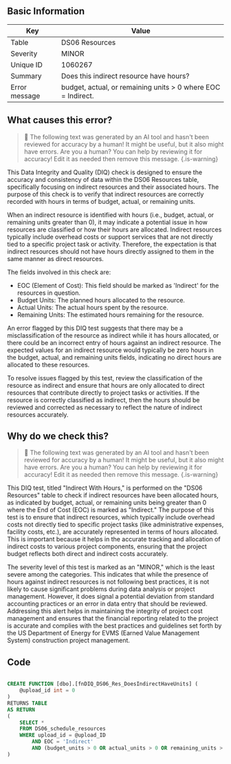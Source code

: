 ## Basic Information
| Key         | Value          |
|-------------|----------------|
| Table       | DS06 Resources |
| Severity    | MINOR |
| Unique ID   | 1060267   |
| Summary     | Does this indirect resource have hours? |
| Error message | budget, actual, or remaining units > 0 where EOC = Indirect. |

## What causes this error?

> :robot: The following text was generated by an AI tool and hasn't been reviewed for accuracy by a human! It might be useful, but it also might have errors. Are you a human? You can help by reviewing it for accuracy! Edit it as needed then remove this message.
{.is-warning}

This Data Integrity and Quality (DIQ) check is designed to ensure the accuracy and consistency of data within the DS06 Resources table, specifically focusing on indirect resources and their associated hours. The purpose of this check is to verify that indirect resources are correctly recorded with hours in terms of budget, actual, or remaining units.

When an indirect resource is identified with hours (i.e., budget, actual, or remaining units greater than 0), it may indicate a potential issue in how resources are classified or how their hours are allocated. Indirect resources typically include overhead costs or support services that are not directly tied to a specific project task or activity. Therefore, the expectation is that indirect resources should not have hours directly assigned to them in the same manner as direct resources.

The fields involved in this check are:
- EOC (Element of Cost): This field should be marked as 'Indirect' for the resources in question.
- Budget Units: The planned hours allocated to the resource.
- Actual Units: The actual hours spent by the resource.
- Remaining Units: The estimated hours remaining for the resource.

An error flagged by this DIQ test suggests that there may be a misclassification of the resource as indirect while it has hours allocated, or there could be an incorrect entry of hours against an indirect resource. The expected values for an indirect resource would typically be zero hours in the budget, actual, and remaining units fields, indicating no direct hours are allocated to these resources.

To resolve issues flagged by this test, review the classification of the resource as indirect and ensure that hours are only allocated to direct resources that contribute directly to project tasks or activities. If the resource is correctly classified as indirect, then the hours should be reviewed and corrected as necessary to reflect the nature of indirect resources accurately.
## Why do we check this?

> :robot: The following text was generated by an AI tool and hasn't been reviewed for accuracy by a human! It might be useful, but it also might have errors. Are you a human? You can help by reviewing it for accuracy! Edit it as needed then remove this message.
{.is-warning}

This DIQ test, titled "Indirect With Hours," is performed on the "DS06 Resources" table to check if indirect resources have been allocated hours, as indicated by budget, actual, or remaining units being greater than 0 where the End of Cost (EOC) is marked as "Indirect." The purpose of this test is to ensure that indirect resources, which typically include overhead costs not directly tied to specific project tasks (like administrative expenses, facility costs, etc.), are accurately represented in terms of hours allocated. This is important because it helps in the accurate tracking and allocation of indirect costs to various project components, ensuring that the project budget reflects both direct and indirect costs accurately.

The severity level of this test is marked as an "MINOR," which is the least severe among the categories. This indicates that while the presence of hours against indirect resources is not following best practices, it is not likely to cause significant problems during data analysis or project management. However, it does signal a potential deviation from standard accounting practices or an error in data entry that should be reviewed. Addressing this alert helps in maintaining the integrity of project cost management and ensures that the financial reporting related to the project is accurate and complies with the best practices and guidelines set forth by the US Department of Energy for EVMS (Earned Value Management System) construction project management.
## Code

```sql

CREATE FUNCTION [dbo].[fnDIQ_DS06_Res_DoesIndirectHaveUnits] (
	@upload_id int = 0
)
RETURNS TABLE
AS RETURN
(
	SELECT *
	FROM DS06_schedule_resources 
	WHERE upload_id = @upload_ID 
		AND EOC = 'Indirect'
		AND (budget_units > 0 OR actual_units > 0 OR remaining_units > 0)
)
```
